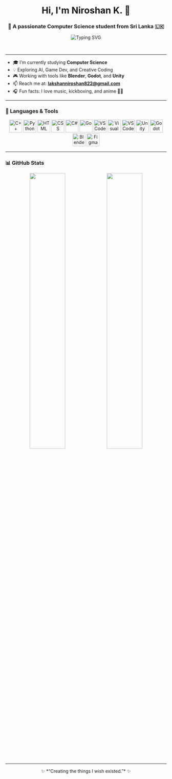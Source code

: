 <h1 align="center">Hi, I'm Niroshan K. 👋</h1>
<h3 align="center">🚀 A passionate Computer Science student from Sri Lanka 🇱🇰</h3>

<p align="center">
  <img src="https://readme-typing-svg.demolab.com?font=Fira+Code&pause=1000&center=true&vCenter=true&multiline=true&width=435&lines=I+love+creating+things+I+wish+existed.;" alt="Typing SVG" />
</p>
<br>

---

- 🎓 I’m currently studying **Computer Science**
- 💡 Exploring AI, Game Dev, and Creative Coding
- 🎮 Working with tools like **Blender**, **Godot**, and **Unity**
- 📫 Reach me at: **lakshanniroshan822@gmail.com**
- 🎧 Fun facts: I love music, kickboxing, and anime 🥋🎶

---

### 🧰 Languages & Tools

<p align="center">
  <img src="https://cdn.jsdelivr.net/gh/devicons/devicon/icons/cplusplus/cplusplus-original.svg" width="40" height="40" alt="C++"/>
  <img src="https://cdn.jsdelivr.net/gh/devicons/devicon/icons/python/python-original.svg" width="40" height="40" alt="Python"/>
  <img src="https://cdn.jsdelivr.net/gh/devicons/devicon/icons/html5/html5-original-wordmark.svg" width="40" height="40" alt="HTML"/>
  <img src="https://cdn.jsdelivr.net/gh/devicons/devicon/icons/css3/css3-original-wordmark.svg" width="40" height="40" alt="CSS"/>
  <img src="https://cdn.jsdelivr.net/gh/devicons/devicon/icons/csharp/csharp-original.svg" width="40" height="40" alt="C#"/>
  <img src="https://cdn.jsdelivr.net/gh/devicons/devicon/icons/go/go-original.svg" width="40" height="40" alt="Go"/>
  <img src="https://cdn.jsdelivr.net/gh/devicons/devicon/icons/vscode/vscode-original.svg" width="40" height="40" alt="VS Code"/>
  <img src="https://cdn.jsdelivr.net/gh/devicons/devicon/icons/visualstudio/visualstudio-plain.svg" width="40" height="40" alt="Visual Studio"/>
  <img src="https://cdn.jsdelivr.net/gh/devicons/devicon/icons/intellij/intellij-original.svg" width="40" height="40" alt="VS Code"/>
  <img src="https://cdn.jsdelivr.net/gh/devicons/devicon/icons/unity/unity-original.svg" width="40" height="40" alt="Unity"/>
  <img src="https://cdn.jsdelivr.net/gh/devicons/devicon/icons/godot/godot-original.svg" width="40" height="40" alt="Godot"/>
  <img src="https://cdn.jsdelivr.net/gh/devicons/devicon/icons/blender/blender-original.svg" width="40" height="40" alt="Blender"/>
  <img src="https://www.vectorlogo.zone/logos/figma/figma-icon.svg" width="40" height="40" alt="Figma"/>
</p>

---

### 📊 GitHub Stats

<div align="center">
  <img src="https://github-readme-stats.vercel.app/api?username=niroshan-k&show_icons=true&theme=tokyonight" width="47%" />
  <img src="https://github-readme-stats.vercel.app/api/top-langs/?username=niroshan-k&layout=compact&theme=tokyonight" width="47%" />
</div>

---

<p align="center">
  ✨ *“Creating the things I wish existed.”* ✨
</p>
